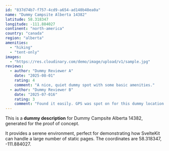 ```yaml
---
id: "837d74b7-f757-4cd9-a654-ad140b48ea0a"
name: "Dummy Campsite Alberta 14382"
latitude: 58.318347
longitude: -111.884027
continent: "north-america"
country: "canada"
region: "alberta"
amenities:
  - "hiking"
  - "tent-only"
images:
  - "https://res.cloudinary.com/demo/image/upload/v1/sample.jpg"
reviews:
  - author: "Dummy Reviewer A"
    date: "2025-08-01"
    rating: 4
    comment: "A nice, quiet dummy spot with some basic amenities."
  - author: "Dummy Reviewer B"
    date: "2025-07-016"
    rating: 3
    comment: "Found it easily. GPS was spot on for this dummy location."
---
```


This is a **dummy description** for Dummy Campsite Alberta 14382, generated for the proof of concept.

It provides a serene environment, perfect for demonstrating how SvelteKit can handle a large number of static pages. The coordinates are 58.318347, -111.884027.
